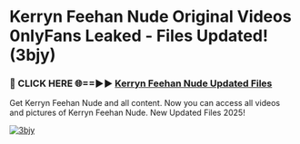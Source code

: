 # Kerryn Feehan Nude Original Videos 0nlyFans Leaked - Files Updated! (3bjy)

<h3>🔴 CLICK HERE 🌐==►► <a href="https://tinyurl.com/4mcuefdz" rel="nofollow">Kerryn Feehan Nude Updated Files</a></h3>

Get Kerryn Feehan Nude and all content. Now you can access all videos and pictures of Kerryn Feehan Nude. New Updated Files 2025!

[![3bjy](https://i.imgur.com/StAQSOY.gif)](https://tinyurl.com/4mcuefdz)
